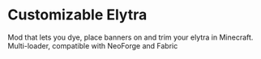 # Customizable Elytra
Mod that lets you dye, place banners on and trim your elytra in Minecraft.  
Multi-loader, compatible with NeoForge and Fabric